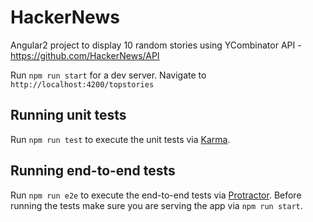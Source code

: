 # HackerNews

Angular2 project to display 10 random stories using YCombinator API - https://github.com/HackerNews/API

Run `npm run start` for a dev server. Navigate to `http://localhost:4200/topstories`

## Running unit tests

Run `npm run test` to execute the unit tests via [Karma](https://karma-runner.github.io).

## Running end-to-end tests

Run `npm run e2e` to execute the end-to-end tests via [Protractor](http://www.protractortest.org/).
Before running the tests make sure you are serving the app via `npm run start`.
